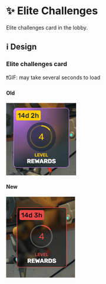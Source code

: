 # ✨ Elite Challenges

Elite challenges card in the lobby.

## ℹ️ Design

### Elite challenges card

❗GIF: may take several seconds to load

#### Old

![](/images/lobby/old/elitechallenges.gif)

#### New

![](/images/lobby/new/elitechallenges.gif)
